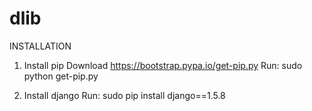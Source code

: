 dlib
====

INSTALLATION

1. Install pip
Download https://bootstrap.pypa.io/get-pip.py
Run: sudo python get-pip.py

2. Install django
Run: sudo pip install django==1.5.8

